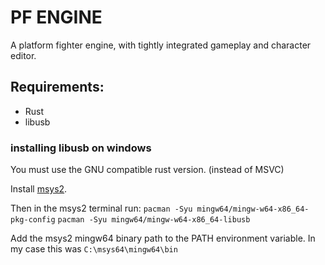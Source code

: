 # PF ENGINE

A platform fighter engine, with tightly integrated gameplay and character editor.

## Requirements:

*    Rust
*    libusb

### installing libusb on windows
You must use the GNU compatible rust version. (instead of MSVC)

Install [msys2](msys2.github.io).

Then in the msys2 terminal run:
`pacman -Syu mingw64/mingw-w64-x86_64-pkg-config`
`pacman -Syu mingw64/mingw-w64-x86_64-libusb`

Add the msys2 mingw64 binary path to the PATH environment variable.
In my case this was `C:\msys64\mingw64\bin`
